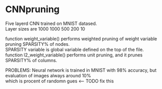 # CNNpruning

Five layerd CNN trained on MNIST datased.  
Layer sizes are 1000 1000 500 200 10  
  
  
  
function weight_variable() performs weighted pruning of weight variable pruning SPARSITY% of nodes.  
SPARSITY variable is global variable defined on the top of the file.  
function l2_weight_variable() performs unit pruning, and it prunes SPARSITY% of columns.  
  
PROBLEMS:
Neural network is trained in MNIST with 98% accuracy, but evaluation of images always around 10%  
which is procent of randomn gues <-- TODO fix this
